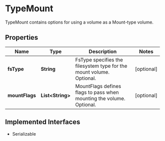 

# TypeMount

TypeMount contains options for using a volume as a Mount-type volume.

## Properties

| Name | Type | Description | Notes |
|------------ | ------------- | ------------- | -------------|
|**fsType** | **String** | FsType specifies the filesystem type for the mount volume. Optional. |  [optional] |
|**mountFlags** | **List&lt;String&gt;** | MountFlags defines flags to pass when mounting the volume. Optional. |  [optional] |


## Implemented Interfaces

* Serializable


